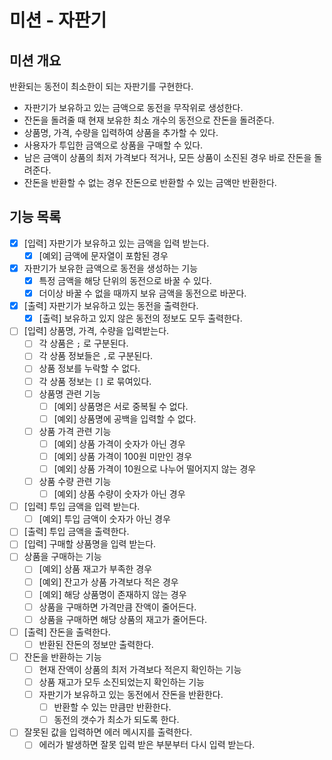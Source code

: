 # 미션 - 자판기

## 미션 개요

반환되는 동전이 최소한이 되는 자판기를 구현한다.

- 자판기가 보유하고 있는 금액으로 동전을 무작위로 생성한다.
- 잔돈을 돌려줄 때 현재 보유한 최소 개수의 동전으로 잔돈을 돌려준다.
- 상품명, 가격, 수량을 입력하여 상품을 추가할 수 있다.
- 사용자가 투입한 금액으로 상품을 구매할 수 있다.
- 남은 금액이 상품의 최저 가격보다 적거나, 모든 상품이 소진된 경우 바로 잔돈을 돌려준다.
- 잔돈을 반환할 수 없는 경우 잔돈으로 반환할 수 있는 금액만 반환한다.

## 기능 목록

- [x] [입력] 자판기가 보유하고 있는 금액을 입력 받는다.
    - [x] [예외] 금액에 문자열이 포함된 경우
- [x] 자판기가 보유한 금액으로 동전을 생성하는 기능
    - [x] 특정 금액을 해당 단위의 동전으로 바꿀 수 있다.
    - [x] 더이상 바꿀 수 없을 때까지 보유 금액을 동전으로 바꾼다.
- [x] [출력] 자판기가 보유하고 있는 동전을 출력한다.
    - [x] [출력] 보유하고 있지 않은 동전의 정보도 모두 출력한다.
- [ ] [입력] 상품명, 가격, 수량을 입력받는다.
    - [ ] 각 상품은 `;` 로 구분된다.
    - [ ] 각 상품 정보들은 `,`로 구분된다.
    - [ ] 상품 정보를 누락할 수 없다.
    - [ ] 각 상품 정보는 `[]` 로 묶여있다.
    - [ ] 상품명 관련 기능
        - [ ] [예외] 상품명은 서로 중복될 수 없다.
        - [ ] [예외] 상품명에 공백을 입력할 수 없다.
    - [ ] 상품 가격 관련 기능
        - [ ] [예외] 상품 가격이 숫자가 아닌 경우
        - [ ] [예외] 상품 가격이 100원 미만인 경우
        - [ ] [예외] 상품 가격이 10원으로 나누어 떨어지지 않는 경우
    - [ ] 상품 수량 관련 기능
        - [ ] [예외] 상품 수량이 숫자가 아닌 경우
- [ ] [입력] 투입 금액을 입력 받는다.
    - [ ] [예외] 투입 금액이 숫자가 아닌 경우
- [ ] [출력] 투입 금액을 출력한다.
- [ ] [입력] 구매할 상품명을 입력 받는다.
- [ ] 상품을 구매하는 기능
    - [ ] [예외] 상품 재고가 부족한 경우
    - [ ] [예외] 잔고가 상품 가격보다 적은 경우
    - [ ] [예외] 해당 상품명이 존재하지 않는 경우
    - [ ] 상품을 구매하면 가격만큼 잔액이 줄어든다.
    - [ ] 상품을 구매하면 해당 상품의 재고가 줄어든다.
- [ ] [출력] 잔돈을 출력한다.
    - [ ] 반환된 잔돈의 정보만 출력한다.
- [ ] 잔돈을 반환하는 기능
    - [ ] 현재 잔액이 상품의 최저 가격보다 적은지 확인하는 기능
    - [ ] 상품 재고가 모두 소진되었는지 확인하는 기능
    - [ ] 자판기가 보유하고 있는 동전에서 잔돈을 반환한다.
        - [ ] 반환할 수 있는 만큼만 반환한다.
        - [ ] 동전의 갯수가 최소가 되도록 한다.
- [ ] 잘못된 값을 입력하면 에러 메시지를 출력한다.
    - [ ] 에러가 발생하면 잘못 입력 받은 부분부터 다시 입력 받는다.
